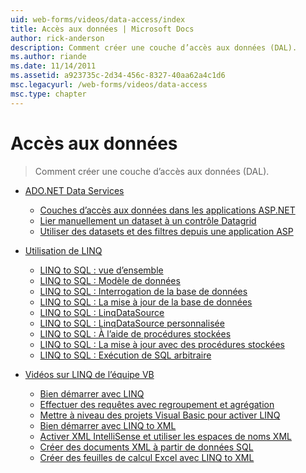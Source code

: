 ```yaml
---
uid: web-forms/videos/data-access/index
title: Accès aux données | Microsoft Docs
author: rick-anderson
description: Comment créer une couche d’accès aux données (DAL).
ms.author: riande
ms.date: 11/14/2011
ms.assetid: a923735c-2d34-456c-8327-40aa62a4c1d6
msc.legacyurl: /web-forms/videos/data-access
msc.type: chapter
---
```

<a name="data-access"></a>Accès aux données
====================
> Comment créer une couche d’accès aux données (DAL).


- [ADO.NET Data Services](adonet-data-services/index.md)

    - [Couches d’accès aux données dans les applications ASP.NET](adonet-data-services/data-access-layers-in-aspnet-applications.md)
    - [Lier manuellement un dataset à un contrôle Datagrid](adonet-data-services/how-to-manually-bind-a-dataset-to-a-datagrid.md)
    - [Utiliser des datasets et des filtres depuis une application ASP](adonet-data-services/how-to-work-with-datasets-and-filters-from-an-asp-application.md)
- [Utilisation de LINQ](how-do-i-with-linq/index.md)

    - [LINQ to SQL : vue d’ensemble](how-do-i-with-linq/how-do-i-linq-to-sql-overview.md)
    - [LINQ to SQL : Modèle de données](how-do-i-with-linq/how-do-i-linq-to-sql-data-model.md)
    - [LINQ to SQL : Interrogation de la base de données](how-do-i-with-linq/how-do-i-linq-to-sql-querying-the-database.md)
    - [LINQ to SQL : La mise à jour de la base de données](how-do-i-with-linq/how-do-i-linq-to-sql-updating-the-database.md)
    - [LINQ to SQL : LinqDataSource](how-do-i-with-linq/how-do-i-linq-to-sql-linqdatasource.md)
    - [LINQ to SQL : LinqDataSource personnalisée](how-do-i-with-linq/how-do-i-linq-to-sql-custom-linqdatasource.md)
    - [LINQ to SQL : À l’aide de procédures stockées](how-do-i-with-linq/how-do-i-linq-to-sql-using-stored-procedures.md)
    - [LINQ to SQL : La mise à jour avec des procédures stockées](how-do-i-with-linq/how-do-i-linq-to-sql-updating-with-stored-procedures.md)
    - [LINQ to SQL : Exécution de SQL arbitraire](how-do-i-with-linq/how-do-i-linq-to-sql-executing-arbitrary-sql.md)
- [Vidéos sur LINQ de l’équipe VB](linq-videos-from-the-vb-team/index.md)

    - [Bien démarrer avec LINQ](linq-videos-from-the-vb-team/how-do-i-get-started-with-linq.md)
    - [Effectuer des requêtes avec regroupement et agrégation](linq-videos-from-the-vb-team/how-do-i-perform-group-and-aggregate-queries.md)
    - [Mettre à niveau des projets Visual Basic pour activer LINQ](linq-videos-from-the-vb-team/how-do-i-upgrade-visual-basic-projects-to-enable-linq.md)
    - [Bien démarrer avec LINQ to XML](linq-videos-from-the-vb-team/how-do-i-get-started-with-linq-to-xml.md)
    - [Activer XML IntelliSense et utiliser les espaces de noms XML](linq-videos-from-the-vb-team/how-do-i-enable-xml-intellisense-and-use-xml-namespaces.md)
    - [Créer des documents XML à partir de données SQL](linq-videos-from-the-vb-team/how-do-i-create-xml-documents-from-sql-data.md)
    - [Créer des feuilles de calcul Excel avec LINQ to XML](linq-videos-from-the-vb-team/how-do-i-create-excel-spreadsheets-using-linq-to-xml.md)
